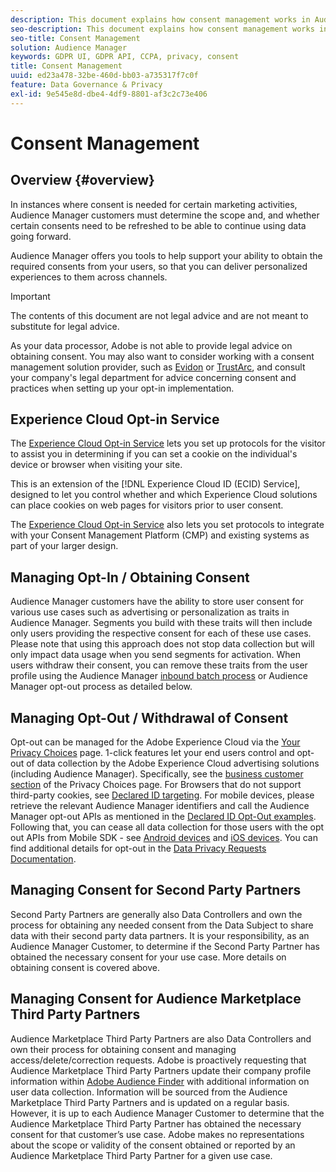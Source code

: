 ```yaml
---
description: This document explains how consent management works in Audience Manager.
seo-description: This document explains how consent management works in Audience Manager.
seo-title: Consent Management
solution: Audience Manager
keywords: GDPR UI, GDPR API, CCPA, privacy, consent
title: Consent Management
uuid: ed23a478-32be-460d-bb03-a735317f7c0f
feature: Data Governance & Privacy
exl-id: 9e545e8d-dbe4-4df9-8801-af3c2c73e406
---
```

# Consent Management

## Overview {#overview}

In instances where consent is needed for certain marketing activities, Audience Manager customers must determine the scope and, and whether certain consents need to be refreshed to be able to continue using data going forward.

Audience Manager offers you tools to help support your ability to obtain the required consents from your users, so that you can deliver personalized experiences to them across channels.

>[!IMPORTANT]
>
> The contents of this document are not legal advice and are not meant to substitute for legal advice.
>
> As your data processor, Adobe is not able to provide legal advice on obtaining consent. You may also want to consider working with a consent management solution provider, such as [Evidon](https://theblog.adobe.com/evidon-builds-gdpr-universal-consent-integration-with-launch-by-adobe/) or [TrustArc](https://theblog.adobe.com/trustarc-builds-consent-integration-launch-adobe/), and consult your company's legal department for advice concerning consent and practices when setting up your opt-in implementation.

## Experience Cloud Opt-in Service

The [Experience Cloud Opt-in Service](https://docs.adobe.com/content/help/en/id-service/using/implementation/opt-in-service/optin-overview.html) lets you set up protocols for the visitor to assist you in determining if you can set a cookie on the individual's device or browser when visiting your site.

This is an extension of the [!DNL Experience Cloud ID (ECID) Service], designed to let you control whether and which Experience Cloud solutions can place cookies on web pages for visitors prior to user consent.

The [Experience Cloud Opt-in Service](https://docs.adobe.com/content/help/en/id-service/using/implementation/opt-in-service/optin-overview.html) also lets you set protocols to integrate with your Consent Management Platform (CMP) and existing systems as part of your larger design.

## Managing Opt-In / Obtaining Consent

Audience Manager customers have the ability to store user consent for various use cases such as advertising or personalization as traits in Audience Manager. Segments you build with these traits will then include only users providing the respective consent for each of these use cases. Please note that using this approach does not stop data collection but will only impact data usage when you send segments for activation. When users withdraw their consent, you can remove these traits from the user profile using the Audience Manager [inbound batch process](../../integration/sending-audience-data/batch-data-transfer-explained/inbound-file-contents.md) or Audience Manager opt-out process as detailed below.

## Managing Opt-Out / Withdrawal of Consent

Opt-out can be managed for the Adobe Experience Cloud via the [Your Privacy Choices](https://www.adobe.com/privacy/opt-out.html#customeruse) page. 1-click features let your end users control and opt-out of data collection by the Adobe Experience Cloud advertising solutions (including Audience Manager). Specifically, see the [business customer section](https://www.adobe.com/privacy/opt-out.html#customeruse) of the Privacy Choices page. For Browsers that do not support third-party cookies, see [Declared ID targeting](../../features/declared-ids.md#declared-id-targeting). For mobile devices, please retrieve the relevant Audience Manager identifiers and call the Audience Manager opt-out APIs as mentioned in the [Declared ID Opt-Out examples](../../features/declared-ids.md#opt-out-examples). Following that, you can cease all data collection for those users with the opt out APIs from Mobile SDK - see [Android devices](https://docs.adobe.com/content/help/en/mobile-services/android/gdpr-privacy-android/privacy.html) and [iOS devices](https://docs.adobe.com/content/help/en/mobile-services/ios/privacy-gdpr-ios/privacy.html). You can find additional details for opt-out in the [Data Privacy Requests Documentation](../../overview/data-security-and-privacy/data-privacy-requests.md).

## Managing Consent for Second Party Partners

Second Party Partners are generally also Data Controllers and own the process for obtaining any needed consent from the Data Subject to share data with their second party data partners. It is your responsibility, as an Audience Manager Customer, to determine if the Second Party Partner has obtained the necessary consent for your use case. More details on obtaining consent is covered above.

## Managing Consent for Audience Marketplace Third Party Partners

Audience Marketplace Third Party Partners are also Data Controllers and own their process for obtaining consent and managing access/delete/correction requests. Adobe is proactively requesting that Audience Marketplace Third Party Partners update their company profile information within [Adobe Audience Finder](https://www.adobe-audience-finder.com/) with additional information on user data collection. Information will be sourced from the Audience Marketplace Third Party Partners and is updated on a regular basis. However, it is up to each Audience Manager Customer to determine that the Audience Marketplace Third Party Partner has obtained the necessary consent for that customer’s use case. Adobe makes no representations about the scope or validity of the consent obtained or reported by an Audience Marketplace Third Party Partner for a given use case.
